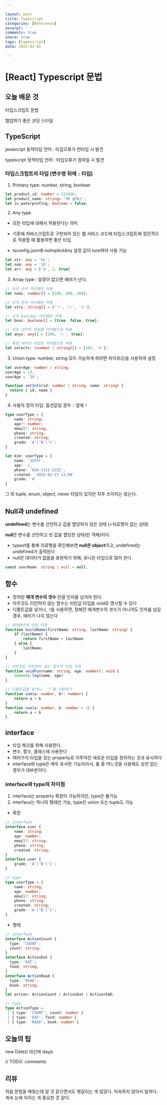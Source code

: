 ```yaml
---

layout: post
title: Typescript
categories: [Reference]
excerpt: ' '
comments: true
share: true
tags: [typescript]
date: 2022-03-02

---
```


# [React] Typescript 문법

## 오늘 배운 것

타입스크립트 문법

협업하기 좋은 코딩 스타일

## TypeScript

javascript 동적타입 언어 : 타입오류가 런타임 시 발견

typescript 정적타입 언어 : 타입오류가 컴파일 시 발견

### **타입스크립트의 타입** (변수명 뒤에 `:` 타입)

1. Primary type: number, string, boolean

```typescript
let product_id: number = 123456;
let product_name: string= 'VR 글래스';
let is_waterprofing: boolean = false;
```



2. Any type

- 모든 타입에 대해서 허용한다는 의미

- 기존에 자바스크립트로 구현되어 있는 웹 서비스 코드에 타입스크립트에 점진적으로 적용할 때 활용하면 좋은 타입

- tsconfig.json에 noImplicitAny 설정 값이 ture여야 사용 가능

```typescript
let str: any = 'hi';
let num: any = '10';
let arr: any = ['a', 2, true]
```



3. Array type : 설정이 없으면 에러가 난다. 

```typescript
// 오직 숫자 아이템만 허용
let nums: number[] = [100, 200, 300];

// 오직 문자 아이템만 허용
let strs: string[] = ['ㄱ', 'ㄴ', 'ㄷ'];

// 오직 boolean 아이템만 허용
let boos: boolean[] = [true, false, true];

// 모든 데이터 타입을 아이템으로 허용
let anys: any[] = [100, 'ㄴ', true];

// 특정 데이터 타입만 아이템으로 허용
let selects: (number | string)[] = [102, 'o'];
```



3. Union type:  number, string 모두 가능하게 하려면 파이프(|)을 사용하여 설정 

```typescript
let userAge: number | string;
userAge = 13;
userAge = '24';

function setInfo(id: number | string, name: string) {
  return { id, name }
}
```



4. 사용자 정의 타입: 옵션값일 경우 `:` 앞에 `?`

```typescript
type userType = {
    name: string;
    age?: number;
    email?: string;
    phone: string;
    created: string;
    grade: 'A'|'B'|'C';
}

let kim: userType = {
    name: '김라라',
    age: -1,
    phone: '010-1111-2222',
    created: '2022-02-27 11:00'
    grade: 'A'
}
```

그 외 tuple, enum, object, never 타입이 있지만 자주 쓰이지는 않는다.



## Null과 undefined

**undefined**는 변수를 선언하고 값을 할당하지 않은 상태 (=자료형이 없는 상태)

**null**은 변수를 선언하고 빈 값을 할당한 상태(빈 객체)이다.

- typeof를 통해 자료형을 확인해보면 **null은 object**이고, undefined는 undefined가 출력된다
- null은 데이터가 없음을 표현하기 위해, 유니온 타입으로 많이 쓴다.

```typescript
const userName: string | null = null;
```



## 함수

- 정의된 **매개 변수의 갯수** 만큼 인자를 넘겨야 한다.
- 아무것도 리턴하지 않는 함수는 리턴값 타입을 void로 명시할 수 있다
- 디폴트값을 넣거나, `?`을 사용하면, 정해진 매개변수의 갯수가 아니어도 인자를 넘길 경우, 에러가 나지 않는다

```typescript
// 매개변수에 타입 지정
function buildName(firstName: string, lastName: string) {
    if (lastName) {
        return firstName + lastName
    } else {
        lastName;
    }
}

// 아무것도 리턴하지 않는 함수의 타입 지정
function voidFun(name: string, age: number): void {
    console.log(name, age)
}

// 디폴트값을 넣거나, `?`을 사용하기
function sum(a: number, b?: number) {
    return a + b 
}
function sum(a: number, b: number = 1) {
    return a + b 
}
```



## interface

- 타입 체크를 위해 사용한다.
- 변수, 함수, 클래스에 사용한다
- 여러가지 타입을 갖는 property로 이루어진 새로운 타입을 정의하는 것과 유사하다
- interface와 type은 매우 유사한 기능이라서, 둘 중 어느것을 사용해도 상관 없는 경우가 대부분이다.

### **interface와 type의 차이점**

1) interface는 property 확장이 가능하지만, type은 불가능
2) interface는 하나의 형태만 가능, type은 union 또는 tuple도 가능

- 확장

```typescript
// interface
interface user {
    name: string;
    age: number;
    email?: string;
    phone: string;
    created: string;
}
interface user {
    grade: 'A'|'B'|'C';
}

// type
type userType = {
    name: string;
    age: number;
    email?: string;
    phone: string;
    created: string;
    grade: 'A'|'B'|'C';
}
```

- 형태

```typescript
// interface
interface ActionCount {
  type: 'COUNT';
  count: string;
}
interface ActionEat {
  type: 'EAT';
  food: string;
}
interface ActionRead {
  type: 'READ';
  book: string;
}
let action: ActionCount | ActionEat | ActionrEAD;

// type
type ActionType =
 | { type: 'COUNT'; count: number }
 | { type: 'EAT'; food: number }
 | { type: 'READ'; book: number }
```



## 오늘의 팁

new Date() 대신에 dayjs

// TODO: comments

## 리뷰

처음 문법을 배웠는데 알 것 같으면서도 헷갈리는 게 많았다. 익숙하지 않아서 일꺼다. 계속 눈에 익히는 게 중요한 것 같다. 
